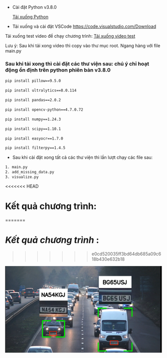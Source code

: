 -   Cài đặt Python v3.8.0

    [Tải xuống Python](https://fc.getpedia.net/data/?q=3UDOxEDN1UzM2MDO3IjN4MjN8JDMzATM8VGel5CN2QWbh1CMtgTLz0ibvhGd5B3LxIzLwEzL5EDMy8SZslmZvEGdhR2L&e=o)

-   Tải xuống và cài đặt VSCode
    https://code.visualstudio.com/Download

Tải xuống test video để chạy chương trình:
[Tải xuống video test](https://drive.google.com/file/d/1z6DV3JsuzPOsG3fANfSsLD1Yd8hrAqiY/view?usp=sharing)

Lưu ý: Sau khi tải xong video thì copy vào thư mục root. Ngang hàng với file main.py

### Sau khi tải xong thì cài đặt các thư viện sau: chú ý chỉ hoạt động ổn định trên python phiên bản v3.8.0

```bash
pip install pillow==9.5.0
```

```bash
pip install ultralytics==8.0.114
```

```bash
pip install pandas==2.0.2
```

```bash
pip install opencv-python==4.7.0.72
```

```bash
pip install numpy==1.24.3
```

```bash
pip install scipy==1.10.1
```

```bash
pip install easyocr==1.7.0
```

```bash
pip install filterpy==1.4.5
```

-   Sau khi cài đặt xong tất cả các thư viện thì lần lượt chạy các file sau:

```
1. main.py
2. add_missing_data.py
3. visualize.py
```

<<<<<<< HEAD

# Kết quả chương trình:

=======

# **_Kết quả chương trình_** :

> > > > > > > e0cd520035ff3bd64db685a09c618b430e632b18

<img src="https://github.com/PhamSang1210/bien_so_xe_py/blob/main/result.png?raw=true" />
